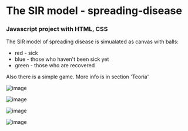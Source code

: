# The SIR model - spreading-disease
### Javascript project with HTML, CSS

The SIR model of spreading disease is simualated as canvas with balls:
* red - sick
* blue - those who haven't been sick yet
* green - those who are recovered

Also there is a simple game.
More info is in section 'Teoria'

![image](https://user-images.githubusercontent.com/56655178/111873250-b5e5d880-898f-11eb-9978-11bd861451a2.png)


![image](https://user-images.githubusercontent.com/56655178/111873650-a9627f80-8991-11eb-9524-ea4a88a14648.png)
  

![image](https://user-images.githubusercontent.com/56655178/111873686-c8f9a800-8991-11eb-874b-504e6165d581.png)


![image](https://user-images.githubusercontent.com/56655178/111873717-03634500-8992-11eb-95c8-ddbefea413f2.png)
